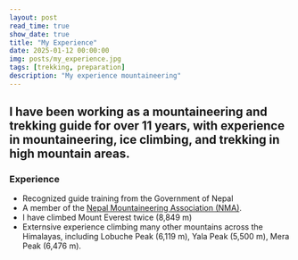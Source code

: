 ```yaml
---
layout: post
read_time: true
show_date: true
title: "My Experience"
date: 2025-01-12 00:00:00
img: posts/my_experience.jpg
tags: [trekking, preparation]
description: "My experience mountaineering"
---
```


## I have been working as a mountaineering and trekking guide for over 11 years, with experience in mountaineering, ice climbing, and trekking in high mountain areas.

### Experience

- Recognized guide training from the Government of Nepal
- A member of the [Nepal Mountaineering Association (NMA)](https://www.nepalmountaineering.org/home).
- I have climbed Mount Everest twice (8,849 m)
- Externsive experience climbing many other mountains across the Himalayas, including Lobuche Peak (6,119 m), Yala Peak (5,500 m), Mera Peak (6,476 m).
